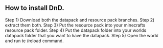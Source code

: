 ## How to install DnD.

Step 1) Download both the datapack and resource pack branches. 
Step 2) extract them both.
Step 3) Put the resource pack into your minecrafts resource pack folder.
Step 4) Put the datapack folder into your worlds datapack folder that you want to have the datapack.
Step 5) Open the world and run te /reload command.
